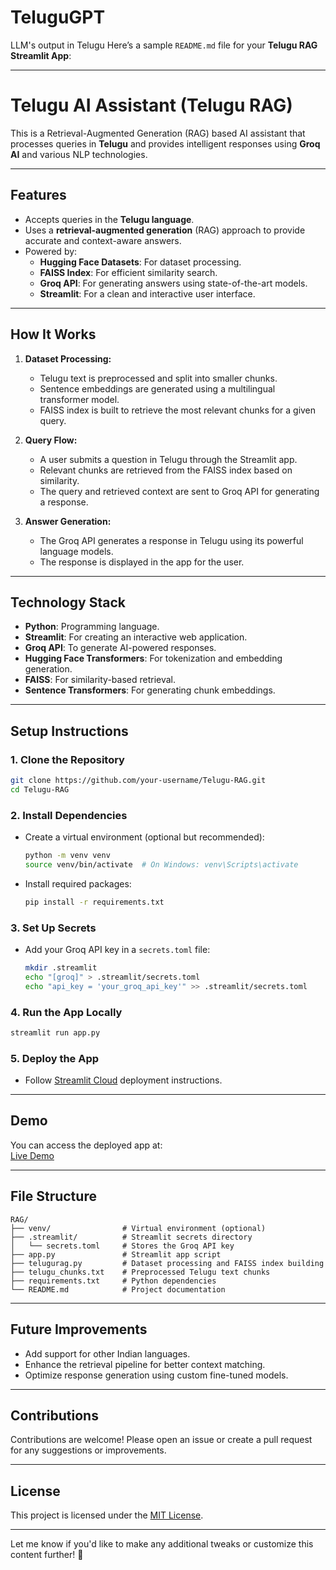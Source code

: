 # TeluguGPT
LLM's output in Telugu
Here’s a sample `README.md` file for your **Telugu RAG Streamlit App**:

---

# **Telugu AI Assistant (Telugu RAG)**

This is a Retrieval-Augmented Generation (RAG) based AI assistant that processes queries in **Telugu** and provides intelligent responses using **Groq AI** and various NLP technologies.

---

## **Features**

- Accepts queries in the **Telugu language**.
- Uses a **retrieval-augmented generation** (RAG) approach to provide accurate and context-aware answers.
- Powered by:
  - **Hugging Face Datasets**: For dataset processing.
  - **FAISS Index**: For efficient similarity search.
  - **Groq API**: For generating answers using state-of-the-art models.
  - **Streamlit**: For a clean and interactive user interface.

---

## **How It Works**

1. **Dataset Processing:**
   - Telugu text is preprocessed and split into smaller chunks.
   - Sentence embeddings are generated using a multilingual transformer model.
   - FAISS index is built to retrieve the most relevant chunks for a given query.

2. **Query Flow:**
   - A user submits a question in Telugu through the Streamlit app.
   - Relevant chunks are retrieved from the FAISS index based on similarity.
   - The query and retrieved context are sent to Groq API for generating a response.

3. **Answer Generation:**
   - The Groq API generates a response in Telugu using its powerful language models.
   - The response is displayed in the app for the user.

---

## **Technology Stack**

- **Python**: Programming language.
- **Streamlit**: For creating an interactive web application.
- **Groq API**: To generate AI-powered responses.
- **Hugging Face Transformers**: For tokenization and embedding generation.
- **FAISS**: For similarity-based retrieval.
- **Sentence Transformers**: For generating chunk embeddings.

---

## **Setup Instructions**

### **1. Clone the Repository**
```bash
git clone https://github.com/your-username/Telugu-RAG.git
cd Telugu-RAG
```

### **2. Install Dependencies**
- Create a virtual environment (optional but recommended):
  ```bash
  python -m venv venv
  source venv/bin/activate  # On Windows: venv\Scripts\activate
  ```
- Install required packages:
  ```bash
  pip install -r requirements.txt
  ```

### **3. Set Up Secrets**
- Add your Groq API key in a `secrets.toml` file:
  ```bash
  mkdir .streamlit
  echo "[groq]" > .streamlit/secrets.toml
  echo "api_key = 'your_groq_api_key'" >> .streamlit/secrets.toml
  ```

### **4. Run the App Locally**
```bash
streamlit run app.py
```

### **5. Deploy the App**
- Follow [Streamlit Cloud](https://streamlit.io/cloud) deployment instructions.

---

## **Demo**

You can access the deployed app at:  
[Live Demo](https://your-username-telugu-rag.streamlit.app)

---

## **File Structure**

```
RAG/
├── venv/                # Virtual environment (optional)
├── .streamlit/          # Streamlit secrets directory
│   └── secrets.toml     # Stores the Groq API key
├── app.py               # Streamlit app script
├── telugurag.py         # Dataset processing and FAISS index building
├── telugu_chunks.txt    # Preprocessed Telugu text chunks
├── requirements.txt     # Python dependencies
└── README.md            # Project documentation
```

---

## **Future Improvements**

- Add support for other Indian languages.
- Enhance the retrieval pipeline for better context matching.
- Optimize response generation using custom fine-tuned models.

---

## **Contributions**

Contributions are welcome! Please open an issue or create a pull request for any suggestions or improvements.

---

## **License**

This project is licensed under the [MIT License](LICENSE).

---

Let me know if you'd like to make any additional tweaks or customize this content further! 🚀
